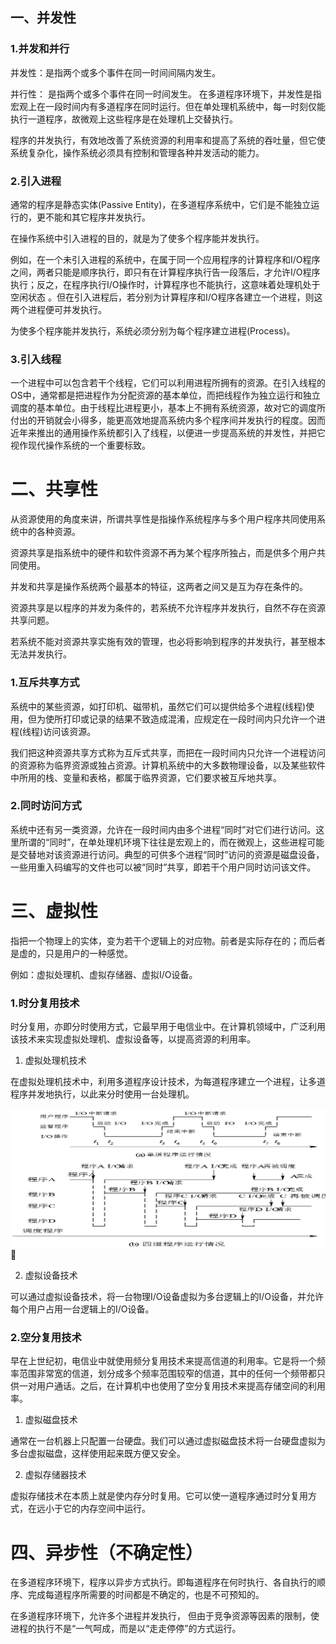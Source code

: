 ## 一、并发性
### 1.并发和并行
并发性：是指两个或多个事件在同一时间间隔内发生。

并行性： 是指两个或多个事件在同一时间发生。 
 在多道程序环境下，并发性是指宏观上在一段时间内有多道程序在同时运行。但在单处理机系统中，每一时刻仅能执行一道程序，故微观上这些程序是在处理机上交替执行。

 程序的并发执行，有效地改善了系统资源的利用率和提高了系统的吞吐量，但它使系统复杂化，操作系统必须具有控制和管理各种并发活动的能力。

### 2.引入进程
 通常的程序是静态实体(Passive Entity)，在多道程序系统中，它们是不能独立运行的，更不能和其它程序并发执行。

 在操作系统中引入进程的目的，就是为了使多个程序能并发执行。

 例如，在一个未引入进程的系统中，在属于同一个应用程序的计算程序和I/O程序之间，两者只能是顺序执行，即只有在计算程序执行告一段落后，才允许I/O程序执行；反之，在程序执行I/O操作时，计算程序也不能执行，这意味着处理机处于空闲状态 。但在引入进程后，若分别为计算程序和I/O程序各建立一个进程，则这两个进程便可并发执行。

 为使多个程序能并发执行，系统必须分别为每个程序建立进程(Process)。

### 3.引入线程
 一个进程中可以包含若干个线程，它们可以利用进程所拥有的资源。在引入线程的OS中，通常都是把进程作为分配资源的基本单位，而把线程作为独立运行和独立调度的基本单位。由于线程比进程更小，基本上不拥有系统资源，故对它的调度所付出的开销就会小得多，能更高效地提高系统内多个程序间并发执行的程度。因而近年来推出的通用操作系统都引入了线程，以便进一步提高系统的并发性，并把它视作现代操作系统的一个重要标致。

# 二、共享性

 从资源使用的角度来讲，所谓共享性是指操作系统程序与多个用户程序共同使用系统中的各种资源。

 资源共享是指系统中的硬件和软件资源不再为某个程序所独占，而是供多个用户共同使用。

 并发和共享是操作系统两个最基本的特征，这两者之间又是互为存在条件的。

 资源共享是以程序的并发为条件的，若系统不允许程序并发执行，自然不存在资源共享问题。

 若系统不能对资源共享实施有效的管理，也必将影响到程序的并发执行，甚至根本无法并发执行。

### 1.互斥共享方式
 系统中的某些资源，如打印机、磁带机，虽然它们可以提供给多个进程(线程)使用，但为使所打印或记录的结果不致造成混淆，应规定在一段时间内只允许一个进程(线程)访问该资源。

 我们把这种资源共享方式称为互斥式共享，而把在一段时间内只允许一个进程访问的资源称为临界资源或独占资源。计算机系统中的大多数物理设备，以及某些软件中所用的栈、变量和表格，都属于临界资源，它们要求被互斥地共享。

### 2.同时访问方式

 系统中还有另一类资源，允许在一段时间内由多个进程“同时”对它们进行访问。这里所谓的“同时”，在单处理机环境下往往是宏观上的，而在微观上，这些进程可能是交替地对该资源进行访问。典型的可供多个进程“同时”访问的资源是磁盘设备，一些用重入码编写的文件也可以被“同时”共享，即若干个用户同时访问该文件。

# 三、虚拟性

 指把一个物理上的实体，变为若干个逻辑上的对应物。前者是实际存在的；而后者是虚的，只是用户的一种感觉。

 例如：虚拟处理机、虚拟存储器、虚拟I/O设备。

### 1.时分复用技术
 时分复用，亦即分时使用方式，它最早用于电信业中。在计算机领域中，广泛利用该技术来实现虚拟处理机、虚拟设备等，以提高资源的利用率。

 1) 虚拟处理机技术

 在虚拟处理机技术中，利用多道程序设计技术，为每道程序建立一个进程，让多道程序并发地执行，以此来分时使用一台处理机。

![](assets/图片17.png)  

2) 虚拟设备技术

 可以通过虚拟设备技术，将一台物理I/O设备虚拟为多台逻辑上的I/O设备，并允许每个用户占用一台逻辑上的I/O设备。

### 2.空分复用技术

 早在上世纪初，电信业中就使用频分复用技术来提高信道的利用率。它是将一个频率范围非常宽的信道，划分成多个频率范围较窄的信道，其中的任何一个频带都只供一对用户通话。之后，在计算机中也使用了空分复用技术来提高存储空间的利用率。

 1) 虚拟磁盘技术

 通常在一台机器上只配置一台硬盘。我们可以通过虚拟磁盘技术将一台硬盘虚拟为多台虚拟磁盘，这样使用起来既方便又安全。

 2) 虚拟存储器技术

 虚拟存储技术在本质上就是使内存分时复用。它可以使一道程序通过时分复用方式，在远小于它的内存空间中运行。

# 四、异步性（不确定性）
 在多道程序环境下，程序以异步方式执行。即每道程序在何时执行、各自执行的顺序、完成每道程序所需要的时间都是不确定的，也是不可预知的。

 在多道程序环境下，允许多个进程并发执行， 但由于竞争资源等因素的限制，使进程的执行不是“一气呵成，而是以“走走停停”的方式运行。
